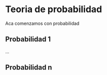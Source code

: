 # Teoria de probabilidad

Aca comenzamos con probabilidad

## Probabilidad 1

...

## Probabilidad n
